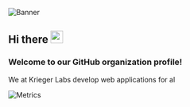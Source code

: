 ![Banner](https://user-images.githubusercontent.com/36012642/136537834-54d3c812-dd2a-43ab-acc4-7bf67b1330ef.png)

<!-- welcome message -->
<h2>Hi there <img src="https://media.giphy.com/media/hvRJCLFzcasrR4ia7z/giphy.gif" width="25px"></h2>

<h3>Welcome to our GitHub organization profile!</h3>

<!-- About me -->
<p>
We at Krieger Labs develop web applications for al
</p>

![Metrics](https://metrics.lecoq.io/KriegerLabs?template=classic&introduction=1&stars=1&people=1&discussions=1&repositories=1&sponsors=1&repositories=100&repositories.batch=100&repositories.forks=false&repositories.affiliations=owner&introduction.title=true&stars.limit=4&people.limit=24&people.size=28&people.types=followers%2C%20following&people.identicons=false&people.shuffle=false&sponsors.sections=goal%2C%20about&config.timezone=Europe%2FBerlin)
